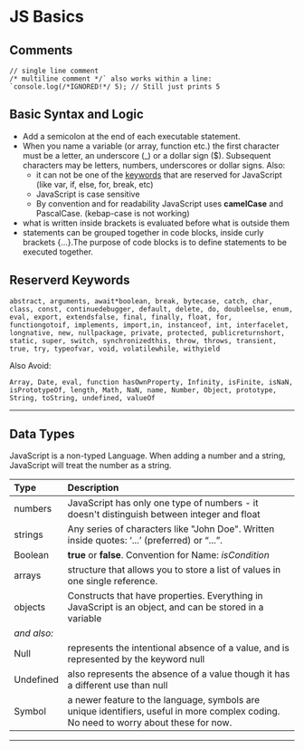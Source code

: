 # JS Basics

## Comments

```JS
// single line comment
/* multiline comment */` also works within a line: `console.log(/*IGNORED!*/ 5); // Still just prints 5
```

## Basic Syntax and Logic

- Add a semicolon at the end of each executable statement.
- When you name a variable (or array, function etc.) the first character must be a letter, an underscore (_) or a dollar sign ($). Subsequent characters may be letters, numbers, underscores or dollar signs. Also:
  - it can not be one of the [keywords](https://www.w3schools.com/js/js_reserved.asp) that are reserved for JavaScript (like var, if, else, for, break, etc)
  - JavaScript is case sensitive
  - By convention and for readability JavaScript uses **camelCase** and PascalCase. (kebap-case is not working)
- what is written inside brackets is evaluated before what is outside them
- statements can be grouped together in code blocks, inside curly brackets {...}.The purpose of code blocks is to define statements to be executed together.

## Reserverd Keywords

`abstract, arguments, await*boolean, break, bytecase, catch, char, class, const, continuedebugger, default, delete, do, doubleelse, enum, eval, export, extendsfalse, final, finally, float, for, functiongotoif, implements, import,in, instanceof, int, interfacelet, longnative, new, nullpackage, private, protected, publicreturnshort, static, super, switch, synchronizedthis, throw, throws, transient, true, try, typeofvar, void, volatilewhile, withyield`

Also Avoid:

`Array, Date, eval, function hasOwnProperty, Infinity, isFinite, isNaN, isPrototypeOf, length, Math, NaN, name, Number, Object, prototype, String, toString, undefined, valueOf`

------

## Data Types

JavaScript is a non-typed Language. When adding a number and a string, JavaScript will treat the number as a string.

| Type        |  Description                                                 |
|:----------- |:------------------------------------------------------------ |
| numbers     | JavaScript has only one type of numbers - it doesn't distinguish between integer and float |
| strings     | Any series of characters like "John Doe". Written inside quotes: ‘...’ (preferred) or “...”. |
| Boolean     | **true** or **false**. Convention for Name: *isCondition*    |
| arrays      | structure that allows you to store a list of values in one single reference. |
| objects     | Constructs that have properties. Everything in JavaScript is an object, and can be stored in a variable |
| *and also:* |                                                              |
| Null        | represents the intentional absence of a value, and is represented by the keyword null |
| Undefined   | also represents the absence of a value though it has a different use than null |
| Symbol      | a newer feature to the language, symbols are unique identifiers, useful in more complex coding. No need to worry about these for now. |



------